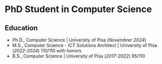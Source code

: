 # PhD Student in Computer Science
## Education
- Ph.D., Computer Science | University of Pisa (_Novembrer 2024_)								       		
- M.S., Computer Science - ICT Solutions Architect	| University of Pisa (_2022-2024_) 110/110 with honors	 			        		
- B.S., Computer Science | University of Pisa (_2017-2022_) 95/110

 
